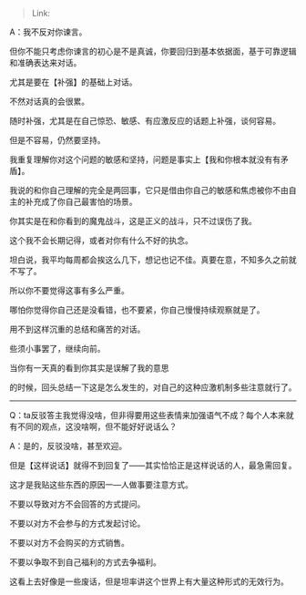 > Link: 

A：我不反对你谏言。

但你不能只考虑你谏言的初心是不是真诚，你要回归到基本依据面，基于可靠逻辑和准确表达来对话。

尤其是要在【补强】的基础上对话。

不然对话真的会很累。

随时补强，尤其是在自己惊恐、敏感、有应激反应的话题上补强，谈何容易。

但是不容易，仍然要坚持。

我重复理解你对这个问题的敏感和坚持，问题是事实上【我和你根本就没有有矛盾】。

我说的和你自己理解的完全是两回事，它只是借由你自己的敏感和焦虑被你不由自主的补充成了你自己最害怕的场景。

你其实是在和你看到的魔鬼战斗，这是正义的战斗，只不过误伤了我。

这个我不会长期记得，或者对你有什么不好的执念。

坦白说，我平均每周都会挨这么几下，想记也记不佳。真要在意，不知多久之前就不写了。

所以你不要觉得这事有多么严重。

哪怕你觉得你自己还是没看错，也不要紧，你自己慢慢持续观察就是了。

用不到这样沉重的总结和痛苦的对话。

些须小事罢了，继续向前。

当你有一天真的看到你其实是误解了我的意思

的时候，回头总结一下这是怎么发生的，对自己的这种应激机制多些注意就行了。

---

Q：ta反驳答主我觉得没啥，但非得要用这些表情来加强语气不成？每个人本来就有不同的观点，这没啥啊，但不能好好说话么？

A：是的，反驳没啥，甚至欢迎。

但是【这样说话】就得不到回复了——其实恰恰正是这样说话的人，最急需回复。

这才是我贴这些东西的原因一—人做事要注意方式。

不要以导致对方不会回答的方式提问。

不要以对方不会参与的方式发起讨论。

不要以对方不会购买的方式销售。

不要以争取不到自己福利的方式去争福利。

这看上去好像是一些废话，但是坦率讲这个世界上有大量这种形式的无效行为。
